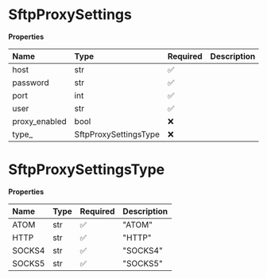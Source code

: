 # SftpProxySettings

**Properties**

| Name          | Type                  | Required | Description |
| :------------ | :-------------------- | :------- | :---------- |
| host          | str                   | ✅       |             |
| password      | str                   | ✅       |             |
| port          | int                   | ✅       |             |
| user          | str                   | ✅       |             |
| proxy_enabled | bool                  | ❌       |             |
| type\_        | SftpProxySettingsType | ❌       |             |

# SftpProxySettingsType

**Properties**

| Name   | Type | Required | Description |
| :----- | :--- | :------- | :---------- |
| ATOM   | str  | ✅       | "ATOM"      |
| HTTP   | str  | ✅       | "HTTP"      |
| SOCKS4 | str  | ✅       | "SOCKS4"    |
| SOCKS5 | str  | ✅       | "SOCKS5"    |


